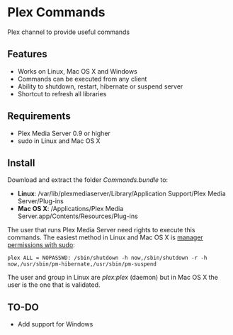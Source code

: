 Plex Commands
=============

Plex channel to provide useful commands 

Features
--------

* Works on Linux, Mac OS X and Windows
* Commands can be executed from any client
* Ability to shutdown, restart, hibernate or suspend server
* Shortcut to refresh all libraries

Requirements
------------

* Plex Media Server 0.9 or higher
* sudo in Linux and Mac OS X

Install
-------

Download and extract the folder *Commands.bundle* to:

* **Linux**: /var/lib/plexmediaserver/Library/Application Support/Plex Media Server/Plug-ins
* **Mac OS X**: /Applications/Plex Media Server.app/Contents/Resources/Plug-ins

The user that runs Plex Media Server need rights to execute this commands. The easiest method in Linux and Mac OS X is [manager permissions with sudo](https://wiki.archlinux.org/index.php/pm-utils#User_permission_method):
 
```plex ALL = NOPASSWD: /sbin/shutdown -h now,/sbin/shutdown -r -h now,/usr/sbin/pm-hibernate,/usr/sbin/pm-suspend```

The user and group in Linux are *plex:plex* (daemon) but in Mac OS X the user is the one that is validated.

TO-DO
-----

* Add support for Windows

